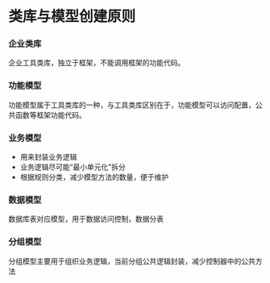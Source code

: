 # 类库与模型创建原则

### 企业类库

企业工具类库，独立于框架，不能调用框架的功能代码。

### 功能模型

功能模型属于工具类库的一种，与工具类库区别在于，功能模型可以访问配置，公共函数等框架功能代码。

### 业务模型

+ 用来封装业务逻辑
+ 业务逻辑尽可能“最小单元化”拆分
+ 根据规则分类，减少模型方法的数量，便于维护

### 数据模型

数据库表对应模型，用于数据访问控制，数据分表


### 分组模型

分组模型主要用于组织业务逻辑，当前分组公共逻辑封装，减少控制器中的公共方法
